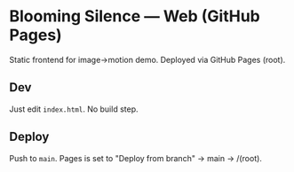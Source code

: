 # Blooming Silence — Web (GitHub Pages)
Static frontend for image→motion demo. Deployed via GitHub Pages (root).

## Dev
Just edit `index.html`. No build step.

## Deploy
Push to `main`. Pages is set to "Deploy from branch" → main → /(root).
